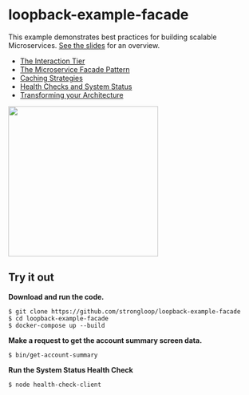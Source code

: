 # loopback-example-facade

This example demonstrates best practices for building scalable Microservices. [See the slides](https://www.slideshare.net/RitchieMartori/scaling-your-microservices-with-loopback) for an overview.

 - [The Interaction Tier](https://github.com/strongloop/loopback-example-facade/wiki/The-Interaction-Tier)
 - [The Microservice Facade Pattern](https://github.com/strongloop/loopback-example-facade/wiki/The-Microservice-Facade-Pattern)
 - [Caching Strategies](https://github.com/strongloop/loopback-example-facade/wiki/Caching-Strategieshttps://github.com/strongloop/loopback-example-facade/wiki/Health-Checks-and-System-Status)
 - [Health Checks and System Status](https://github.com/strongloop/loopback-example-facade/wiki/Health-Checks-and-System-Status)
 - [Transforming your Architecture](https://github.com/strongloop/loopback-example-facade/wiki/Transforming-your-Architecture)

<img src="https://github.com/strongloop/loopback-example-facade/blob/master/doc/app-mock.png?raw=true" width="300" />

## Try it out

**Download and run the code.**

```
$ git clone https://github.com/strongloop/loopback-example-facade
$ cd loopback-example-facade
$ docker-compose up --build
```

**Make a request to get the account summary screen data.**

```
$ bin/get-account-summary
```

**Run the System Status Health Check**

```
$ node health-check-client
```
